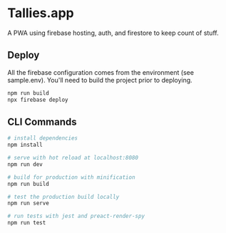 # Tallies.app

A PWA using firebase hosting, auth, and firestore to keep count of stuff.


## Deploy

All the firebase configuration comes from the environment (see sample.env). You'll need to build the project prior to deploying.

``` bash
npm run build
npx firebase deploy
```


## CLI Commands

``` bash
# install dependencies
npm install

# serve with hot reload at localhost:8080
npm run dev

# build for production with minification
npm run build

# test the production build locally
npm run serve

# run tests with jest and preact-render-spy 
npm run test
```
